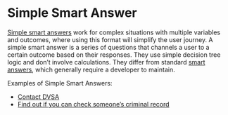 # Simple Smart Answer

[Simple smart answers](https://docs.publishing.service.gov.uk/document-types/simple_smart_answer.html) work for complex situations with multiple variables and outcomes, where using this format will simplify the user journey.
A simple smart answer is a series of questions that channels a user to a certain outcome based on their responses. They use simple decision tree logic and don’t involve calculations.
They differ from standard [smart answers](https://github.com/alphagov/smart-answers), which generally require a developer to maintain.

Examples of Simple Smart Answers:
- [Contact DVSA](https://www.gov.uk/contact-dvsa)
- [Find out if you can check someone’s criminal record](https://www.gov.uk/find-out-dbs-check)
